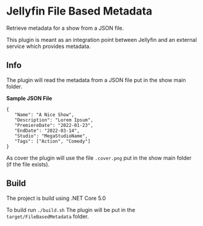 # Jellyfin File Based Metadata

Retrieve metadata for a show from a JSON file.

This plugin is meant as an integration point between Jellyfin and an external service which provides metadata.

## Info

The plugin will read the metadata from a JSON file put in the show main folder.

<b>Sample JSON File</b>
```
{
   "Name": "A Nice Show",
   "Description": "Lorem Ipsum",
   "PremiereDate": "2022-01-23",
   "EndDate": "2022-03-14",
   "Studio": "MegaStudioName",
   "Tags": ["Action", "Comedy"]
}
```

As cover the plugin will use the file `.cover.png` put in the show main folder (if the file exists).

## Build

The project is build using .NET Core 5.0

To build run `./build.sh`
The plugin will be put in the `target/FileBasedMetadata` folder.
